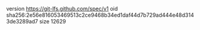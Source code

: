 version https://git-lfs.github.com/spec/v1
oid sha256:2e56e816053469513c2ce9468b34ed1daf44d7b729ad444e48d3143de3289ad7
size 12629
